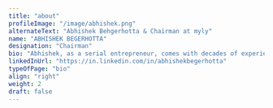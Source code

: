 ```yaml
---
title: "about"
profileImage: "/image/abhishek.png"
alternateText: "Abhishek Behgerhotta & Chairman at myly"
name: "ABHISHEK BEGERHOTTA"
designation: "Chairman" 
bio: "Abhishek, as a serial entrepreneur, comes with decades of experience in technology and business development in US and India. He brings a long-term strategic vision and product technology expertise. He is the founder & CEO of a leading Healthcare IT firm ‘314e Corporation’ having operations in USA, India and Bhutan. He has a Masters in Mathematics from Purdue and an MBA from the Wharton School of Business."
linkedInUrl: "https://in.linkedin.com/in/abhishekbegerhotta" 
typeOfPage: "bio"
align: "right"
weight: 2
draft: false
---
```

